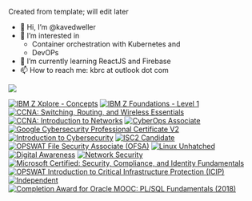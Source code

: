 Created from template; will edit later
- 👋 Hi, I’m @kavedweller
- 👀 I’m interested in  
    - Container orchestration with Kubernetes and
    - DevOPs
- 🌱 I’m currently learning ReactJS and Firebase
- 📫 How to reach me: kbrc at outlook dot com 


![](https://komarev.com/ghpvc/?username=kavedweller&label=PAGE+HITS&style=flat-square)
<!---
kavedweller/kavedweller is a ✨ special ✨ repository because its `README.md` (this file) appears on your GitHub profile.
You can click the Preview link to take a look at your changes.
--->
<!--START_SECTION:badges-->
[![IBM Z Xplore - Concepts](https://images.credly.com/size/110x110/images/0f3e4162-ab6b-457c-8c0d-835a14680666/image.png)](http://www.credly.com/badges/788d49dd-aa86-4823-972b-485aa2f8d953 "IBM Z Xplore - Concepts")
[![IBM Z Foundations - Level 1](https://images.credly.com/size/110x110/images/aea62b4f-cae7-4745-93a3-9cedf0aafaf8/IBM_20Z_20Foundations_20Level_201.png)](http://www.credly.com/badges/a2278356-7191-4938-b346-9adc2c034f6c "IBM Z Foundations - Level 1")
[![CCNA: Switching, Routing, and Wireless Essentials](https://images.credly.com/size/110x110/images/f4ccdba9-dd65-4349-baad-8f05df116443/CCNASRWE__1_.png)](http://www.credly.com/badges/abf52db8-1975-4fca-9cb1-938d6bfeaaef "CCNA: Switching, Routing, and Wireless Essentials")
[![CCNA: Introduction to Networks](https://images.credly.com/size/110x110/images/70d71df5-f3dc-4380-9b9d-f22513a70417/CCNAITN__1_.png)](http://www.credly.com/badges/efaef677-6828-4b5a-b68d-45cfabce1b0d "CCNA: Introduction to Networks")
[![CyberOps Associate](https://images.credly.com/size/110x110/images/53f37f83-04a1-4935-9b1e-21a99cc6e1b2/CyberOpsAssoc.png)](http://www.credly.com/badges/248dd8a7-8b42-431e-934e-b3b8f1811d55 "CyberOps Associate")
[![Google Cybersecurity Professional Certificate V2](https://images.credly.com/size/110x110/images/0bf0f2da-a699-4c82-82e2-56dcf1f2e1c7/image.png)](http://www.credly.com/badges/0b7de012-b3e3-414e-af17-de071f8ffa7b "Google Cybersecurity Professional Certificate V2")
[![Introduction to Cybersecurity](https://images.credly.com/size/110x110/images/af8c6b4e-fc31-47c4-8dcb-eb7a2065dc5b/I2CS__1_.png)](http://www.credly.com/badges/ceffc50b-41a6-4ea5-8928-3677d13423bd "Introduction to Cybersecurity")
[![ISC2 Candidate](https://images.credly.com/size/110x110/images/9180921d-4a13-429e-9357-6f9706a554f0/image.png)](http://www.credly.com/badges/3aa83746-517c-4068-93f5-f1cdc70c8218 "ISC2 Candidate")
[![OPSWAT File Security Associate (OFSA)](https://images.credly.com/size/110x110/images/13a41f72-0d4b-4c88-b775-0badf995b59d/image.png)](http://www.credly.com/badges/df81302b-501a-4cf0-ba64-ed073b33ab14 "OPSWAT File Security Associate (OFSA)")
[![Linux Unhatched](https://images.credly.com/size/110x110/images/f25ec9d4-c59d-49b9-944a-f160012e81cd/image.png)](http://www.credly.com/badges/66473cf0-2993-4b23-909f-f23024601be2 "Linux Unhatched")
[![Digital Awareness](https://images.credly.com/size/110x110/images/29e7c859-4719-4081-a12f-6bdc073a43d2/image.png)](http://www.credly.com/badges/f312448c-157c-46fc-a9d3-21e2397dff4f "Digital Awareness")
[![Network Security](https://images.credly.com/size/110x110/images/f7387386-553c-4be5-b3f3-077f78152f31/Network_Security.png)](http://www.credly.com/badges/1f6d264d-abcf-4d5e-ba7e-dd10e676e888 "Network Security")
[![Microsoft Certified: Security, Compliance, and Identity Fundamentals](https://images.credly.com/size/110x110/images/fc1352af-87fa-4947-ba54-398a0e63322e/security-compliance-and-identity-fundamentals-600x600.png)](http://www.credly.com/badges/928a9414-ceb1-4723-b9f3-ac905fc9ee74 "Microsoft Certified: Security, Compliance, and Identity Fundamentals")
[![OPSWAT Introduction to Critical Infrastructure Protection (ICIP)](https://images.credly.com/size/110x110/images/f9f3c533-9b5a-47eb-8a3e-5734663116c0/image.png)](http://www.credly.com/badges/8447f067-e0dd-4f93-a98a-64ad8c187976 "OPSWAT Introduction to Critical Infrastructure Protection (ICIP)")
[![Independent](https://images.credly.com/size/110x110/images/9d747146-639e-49e8-a199-b94f6acc5fa1/55ee3291722b83d4f1c76bc9024639acfddada72.png)](http://www.credly.com/badges/495717dd-bae7-4ab3-a8d8-87b1874d3776 "Independent")
[![Completion Award for Oracle MOOC: PL/SQL Fundamentals (2018)](https://images.credly.com/size/110x110/images/8c0a81a4-99fc-4543-8694-3036a7854693/plsql.png)](http://www.credly.com/badges/e99dd87f-af27-4a61-9cf8-e94f8357ce43 "Completion Award for Oracle MOOC: PL/SQL Fundamentals (2018)")
<!--END_SECTION:badges-->
